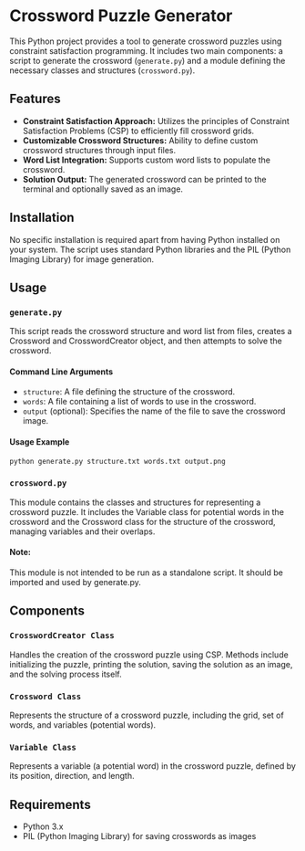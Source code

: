 # Crossword Puzzle Generator

This Python project provides a tool to generate crossword puzzles using constraint satisfaction programming. It includes two main components: a script to generate the crossword (`generate.py`) and a module defining the necessary classes and structures (`crossword.py`).

## Features

- **Constraint Satisfaction Approach:** Utilizes the principles of Constraint Satisfaction Problems (CSP) to efficiently fill crossword grids.
- **Customizable Crossword Structures:** Ability to define custom crossword structures through input files.
- **Word List Integration:** Supports custom word lists to populate the crossword.
- **Solution Output:** The generated crossword can be printed to the terminal and optionally saved as an image.

## Installation

No specific installation is required apart from having Python installed on your system. The script uses standard Python libraries and the PIL (Python Imaging Library) for image generation.

## Usage

### `generate.py`

This script reads the crossword structure and word list from files, creates a Crossword and CrosswordCreator object, and then attempts to solve the crossword.

#### Command Line Arguments

- `structure`: A file defining the structure of the crossword.
- `words`: A file containing a list of words to use in the crossword.
- `output` (optional): Specifies the name of the file to save the crossword image.

#### Usage Example

```bash
python generate.py structure.txt words.txt output.png
```

### `crossword.py`

This module contains the classes and structures for representing a crossword puzzle. It includes the Variable class for potential words in the crossword and the Crossword class for the structure of the crossword, managing variables and their overlaps.

#### Note:

This module is not intended to be run as a standalone script. It should be imported and used by generate.py.

## Components

### `CrosswordCreator Class`

Handles the creation of the crossword puzzle using CSP. Methods include initializing the puzzle, printing the solution, saving the solution as an image, and the solving process itself.

### `Crossword Class`

Represents the structure of a crossword puzzle, including the grid, set of words, and variables (potential words).

### `Variable Class`

Represents a variable (a potential word) in the crossword puzzle, defined by its position, direction, and length.

## Requirements

- Python 3.x
- PIL (Python Imaging Library) for saving crosswords as images